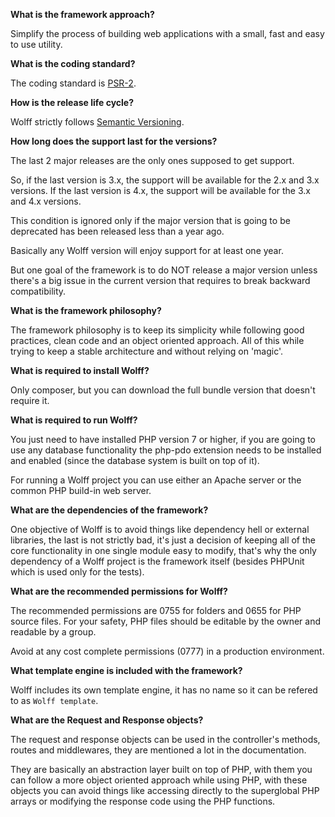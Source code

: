 **What is the framework approach?**

Simplify the process of building web applications with a small, fast and easy to use utility.

**What is the coding standard?**

The coding standard is [PSR-2](https://www.php-fig.org/psr/psr-2/).

**How is the release life cycle?**

Wolff strictly follows [Semantic Versioning](https://semver.org).

**How long does the support last for the versions?**

The last 2 major releases are the only ones supposed to get support.

So, if the last version is 3.x, the support will be available for the 2.x and 3.x versions. If the last version is 4.x, the support will be available for the 3.x and 4.x versions.

This condition is ignored only if the major version that is going to be deprecated has been released less than a year ago. 

Basically any Wolff version will enjoy support for at least one year. 

But one goal of the framework is to do NOT release a major version unless there's a big issue in the current version that requires to break backward compatibility.

**What is the framework philosophy?**

The framework philosophy is to keep its simplicity while following good practices, clean code and an object oriented approach. All of this while trying to keep a stable architecture and without relying on 'magic'.

**What is required to install Wolff?**

Only composer, but you can download the full bundle version that doesn't require it.

**What is required to run Wolff?**

You just need to have installed PHP version 7 or higher, if you are going to use any database functionality the php-pdo extension needs to be installed and enabled (since the database system is built on top of it). 

For running a Wolff project you can use either an Apache server or the common PHP build-in web server.

**What are the dependencies of the framework?**

One objective of Wolff is to avoid things like dependency hell or external libraries, the last is not strictly bad, it's just a decision of keeping all of the core functionality in one single module easy to modify, that's why the only dependency of a Wolff project is the framework itself (besides PHPUnit which is used only for the tests). 

**What are the recommended permissions for Wolff?**

The recommended permissions are 0755 for folders and 0655 for PHP source files. For your safety, PHP files should be editable by the owner and readable by a group.

Avoid at any cost complete permissions (0777) in a production environment.

**What template engine is included with the framework?**

Wolff includes its own template engine, it has no name so it can be refered to as `Wolff template`.

**What are the Request and Response objects?**

The request and response objects can be used in the controller's methods, routes and middlewares, they are mentioned a lot in the documentation.

They are basically an abstraction layer built on top of PHP, with them you can follow a more object oriented approach while using PHP, with these objects you can avoid things like accessing directly to the superglobal PHP arrays or modifying the response code using the PHP functions.

